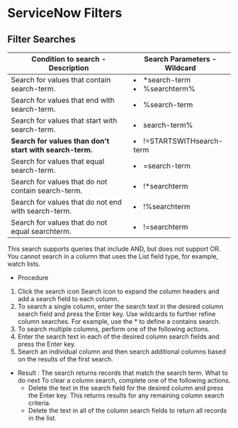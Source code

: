# ServiceNow Filters

## Filter Searches

|Condition to search - Description  | Search Parameters - Wildcard |
|---|---|
|Search for values that contain search-term. |<li>*search-term</li><li>%searchterm%</li>|
|Search for values that end with search-term.|<li>%search-term</li> |
|Search for values that start with search-term.|<li>search-term%</li> |
|<b>Search for values than don't start with search-term.</b>|<li>!=STARTSWITHsearch-term</li> |
|Search for values that equal search-term.|<li>=search-term</li> |
|Search for values that do not contain search-term.|<li>!*searchterm</li> |
|Search for values that do not end with search-term.|<li>!%searchterm</li> |
|Search for values that do not equal searchterm.|<li>!=searchterm</li> |


This search supports queries that include AND, but does not support OR. You cannot search in a column that uses the List field type, for example, watch lists.

- Procedure
 1. Click the search icon Search icon to expand the column headers and add a search field to each column.
 2. To search a single column, enter the search text in the desired column search field and press the Enter key. Use wildcards to further refine column searches. For example, use the * to define a contains search.
 3. To search multiple columns, perform one of the following actions.
   1. Enter the search text in each of the desired column search fields and press the Enter key.
   2. Search an individual column and then search additional columns based on the results of the first search.
- Result : The search returns records that match the search term. What to do next
    To clear a column search, complete one of the following actions.
  - Delete the text in the search field for the desired column and press the Enter key. This returns results for any remaining column search criteria.
  - Delete the text in all of the column search fields to return all records in the list.




